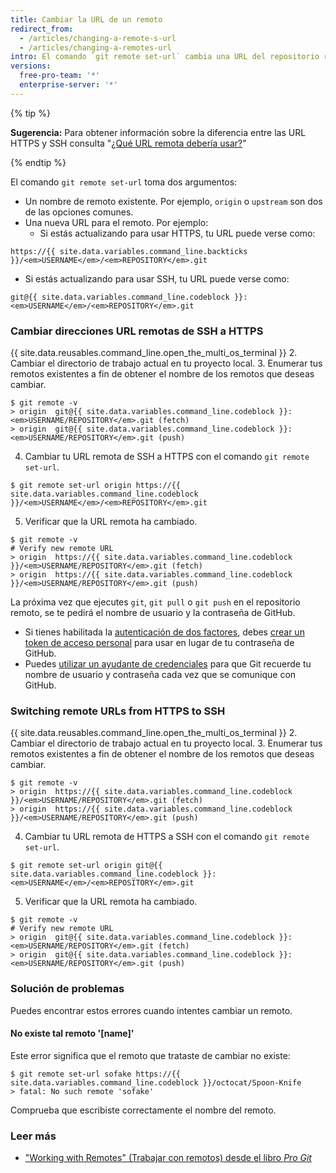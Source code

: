 ```yaml
---
title: Cambiar la URL de un remoto
redirect_from:
  - /articles/changing-a-remote-s-url
  - /articles/changing-a-remotes-url
intro: El comando `git remote set-url` cambia una URL del repositorio remoto existente.
versions:
  free-pro-team: '*'
  enterprise-server: '*'
---
```


{% tip %}

**Sugerencia:** Para obtener información sobre la diferencia entre las URL HTTPS y SSH consulta "[¿Qué URL remota debería usar?](/articles/which-remote-url-should-i-use)"

{% endtip %}

El comando `git remote set-url` toma dos argumentos:

* Un nombre de remoto existente. Por ejemplo, `origin` o `upstream` son dos de las opciones comunes.
* Una nueva URL para el remoto. Por ejemplo:
  * Si estás actualizando para usar HTTPS, tu URL puede verse como:
```shell
https://{{ site.data.variables.command_line.backticks }}/<em>USERNAME</em>/<em>REPOSITORY</em>.git
```
  * Si estás actualizando para usar SSH, tu URL puede verse como:
```shell
git@{{ site.data.variables.command_line.codeblock }}:<em>USERNAME</em>/<em>REPOSITORY</em>.git
```

### Cambiar direcciones URL remotas de SSH a HTTPS

{{ site.data.reusables.command_line.open_the_multi_os_terminal }}
2. Cambiar el directorio de trabajo actual en tu proyecto local.
3. Enumerar tus remotos existentes a fin de obtener el nombre de los remotos que deseas cambiar.
  ```shell
  $ git remote -v
  > origin  git@{{ site.data.variables.command_line.codeblock }}:<em>USERNAME/REPOSITORY</em>.git (fetch)
  > origin  git@{{ site.data.variables.command_line.codeblock }}:<em>USERNAME/REPOSITORY</em>.git (push)
  ```
4. Cambiar tu URL remota de SSH a HTTPS con el comando `git remote set-url`.
  ```shell
  $ git remote set-url origin https://{{ site.data.variables.command_line.codeblock }}/<em>USERNAME</em>/<em>REPOSITORY</em>.git
  ```
5. Verificar que la URL remota ha cambiado.
  ```shell
  $ git remote -v
  # Verify new remote URL
  > origin  https://{{ site.data.variables.command_line.codeblock }}/<em>USERNAME/REPOSITORY</em>.git (fetch)
  > origin  https://{{ site.data.variables.command_line.codeblock }}/<em>USERNAME/REPOSITORY</em>.git (push)
  ```

La próxima vez que ejecutes `git`, `git pull` o `git push` en el repositorio remoto, se te pedirá el nombre de usuario y la contraseña de GitHub.

- Si tienes habilitada la [autenticación de dos factores](/articles/securing-your-account-with-two-factor-authentication-2fa), debes [crear un token de acceso personal](/github/authenticating-to-github/creating-a-personal-access-token) para usar en lugar de tu contraseña de GitHub.
- Puedes [utilizar un ayudante de credenciales](/github/using-git/caching-your-github-credentials-in-git) para que Git recuerde tu nombre de usuario y contraseña cada vez que se comunique con GitHub.

### Switching remote URLs from HTTPS to SSH

{{ site.data.reusables.command_line.open_the_multi_os_terminal }}
2. Cambiar el directorio de trabajo actual en tu proyecto local.
3. Enumerar tus remotos existentes a fin de obtener el nombre de los remotos que deseas cambiar.
  ```shell
  $ git remote -v
  > origin  https://{{ site.data.variables.command_line.codeblock }}/<em>USERNAME/REPOSITORY</em>.git (fetch)
  > origin  https://{{ site.data.variables.command_line.codeblock }}/<em>USERNAME/REPOSITORY</em>.git (push)
  ```
4. Cambiar tu URL remota de HTTPS a SSH con el comando `git remote set-url`.
  ```shell
  $ git remote set-url origin git@{{ site.data.variables.command_line.codeblock }}:<em>USERNAME</em>/<em>REPOSITORY</em>.git
  ```
5. Verificar que la URL remota ha cambiado.
  ```shell
  $ git remote -v
  # Verify new remote URL
  > origin  git@{{ site.data.variables.command_line.codeblock }}:<em>USERNAME/REPOSITORY</em>.git (fetch)
  > origin  git@{{ site.data.variables.command_line.codeblock }}:<em>USERNAME/REPOSITORY</em>.git (push)
  ```

### Solución de problemas

Puedes encontrar estos errores cuando intentes cambiar un remoto.

#### No existe tal remoto '[name]'

Este error significa que el remoto que trataste de cambiar no existe:

```shell
$ git remote set-url sofake https://{{ site.data.variables.command_line.codeblock }}/octocat/Spoon-Knife
> fatal: No such remote 'sofake'
```

Comprueba que escribiste correctamente el nombre del remoto.

### Leer más

- ["Working with Remotes" (Trabajar con remotos) desde el libro _Pro Git_](https://git-scm.com/book/en/Git-Basics-Working-with-Remotes)
